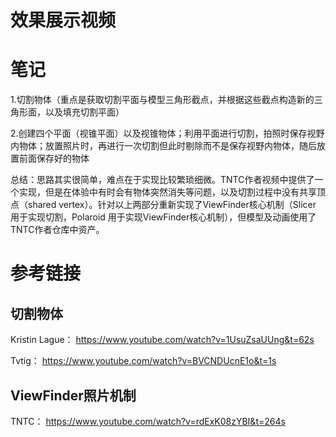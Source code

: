 # 效果展示视频

# 笔记
  1.切割物体（重点是获取切割平面与模型三角形截点，并根据这些截点构造新的三角形面，以及填充切割平面）

  2.创建四个平面（视锥平面）以及视锥物体；利用平面进行切割，拍照时保存视野内物体；放置照片时，再进行一次切割但此时剔除而不是保存视野内物体，随后放置前面保存好的物体

总结：思路其实很简单，难点在于实现比较繁琐细微。TNTC作者视频中提供了一个实现，但是在体验中有时会有物体突然消失等问题，以及切割过程中没有共享顶点（shared vertex）。针对以上两部分重新实现了ViewFinder核心机制（Slicer 用于实现切割，Polaroid 用于实现ViewFinder核心机制），但模型及动画使用了TNTC作者仓库中资产。

# 参考链接
## 切割物体

Kristin Lague： https://www.youtube.com/watch?v=1UsuZsaUUng&t=62s

Tvtig： https://www.youtube.com/watch?v=BVCNDUcnE1o&t=1s

## ViewFinder照片机制

TNTC： https://www.youtube.com/watch?v=rdExK08zYBI&t=264s